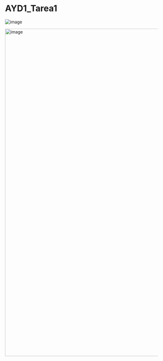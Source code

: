 # AYD1_Tarea1

![image](https://user-images.githubusercontent.com/69875623/173989421-db1f656d-12b7-447d-a2b9-b4a55e7ea23c.png)


<img width="1080" alt="image" src="https://user-images.githubusercontent.com/69278553/173989569-8c5e83ee-06f3-4578-81a2-da8313c940b8.png">
